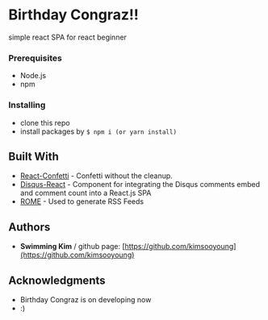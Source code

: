# Birthday Congraz!!

simple react SPA for react beginner

### Prerequisites

- Node.js
- npm

### Installing

- clone this repo
- install packages by `$ npm i (or yarn install)`

## Built With

- [React-Confetti](https://www.npmjs.com/package/react-confetti) - Confetti without the cleanup.
- [Disqus-React](https://www.npmjs.com/package/disqus-react) - Component for integrating the Disqus comments embed and comment count into a React.js SPA
- [ROME](https://rometools.github.io/rome/) - Used to generate RSS Feeds

## Authors

- **Swimming Kim** / github page: [https://github.com/kimsooyoung](https://github.com/kimsooyoung)

## Acknowledgments

- Birthday Congraz is on developing now
- :)
